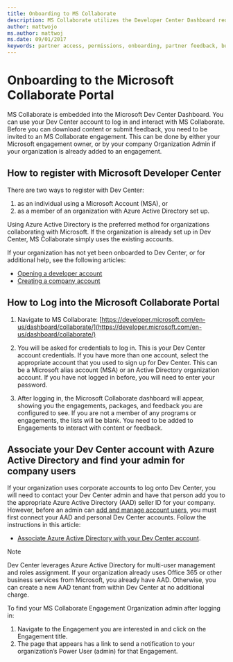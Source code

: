 ```yaml
---
title: Onboarding to MS Collaborate
description: MS Collaborate utilizes the Developer Center Dashboard requiring an individual Microsoft Account (MSA) or an organization with Azure Active Directory set up.
author: mattwojo
ms.author: mattwoj
ms.date: 09/01/2017
keywords: partner access, permissions, onboarding, partner feedback, build downloads, downloading specs, bugs, Microsoft Connect, SysDev Bug, Dev Center bugs
---
```


# Onboarding to the Microsoft Collaborate Portal

MS Collaborate is embedded into the Microsoft Dev Center Dashboard. You can use your Dev Center account to log in and interact with MS Collaborate.  Before you can download content or submit feedback, you need to be invited to an MS Collaborate engagement. This can be done by either your Microsoft engagement owner, or by your company Organization Admin if your organization is already added to an engagement.

## How to register with Microsoft Developer Center

There are two ways to register with Dev Center: 
1. as an individual using a Microsoft Account (MSA), or
2. as a member of an organization with Azure Active Directory set up.  

Using Azure Active Directory is the preferred method for organizations collaborating with Microsoft.  If the organization is already set up in Dev Center, MS Collaborate simply uses the existing accounts.  

If your organization has not yet been onboarded to Dev Center, or for additional help, see the following articles:
- [Opening a developer account](//docs.microsoft.com/en-us/windows/uwp/publish/opening-a-developer-account)
- [Creating a company account](//docs.microsoft.com/en-us/windows/uwp/publish/opening-a-developer-account#additional-guidelines-for-company-accounts)


## How to Log into the Microsoft Collaborate Portal

1. Navigate to MS Collaborate: [https://developer.microsoft.com/en-us/dashboard/collaborate/](https://developer.microsoft.com/en-us/dashboard/collaborate/)

2.	You will be asked for credentials to log in. This is your Dev Center account credentials. If you have more than one account, select the appropriate account that you used to sign up for Dev Center. This can be a Microsoft alias account (MSA) or an Active Directory organization account. If you have not logged in before, you will need to enter your password.

3. After logging in, the Microsoft Collaborate dashboard will appear, showing you the engagements, packages, and feedback you are configured to see. If you are not a member of any programs or engagements, the lists will be blank. You need to be added to Engagements to interact with content or feedback. 

## Associate your Dev Center account with Azure Active Directory and find your admin for company users

If your organization uses corporate accounts to log onto Dev Center, you will need to contact your Dev Center admin and have that person add you to the appropriate Azure Active Directory (AAD) seller ID for your company. However, before an admin can [add and manage account users](//docs.microsoft.com/en-us/windows/uwp/publish/add-users-groups-and-azure-ad-applications), you must first connect your AAD and personal Dev Center accounts. Follow the instructions in this article:
- [Associate Azure Active Directory with your Dev Center account](//docs.microsoft.com/en-us/windows/uwp/publish/associate-azure-ad-with-dev-center).

> [!NOTE]
>Dev Center leverages Azure Active Directory for multi-user management and roles assignment. If your organization already uses Office 365 or other business services from Microsoft, you already have AAD. Otherwise, you can create a new AAD tenant from within Dev Center at no additional charge.

To find your MS Collaborate Engagement Organization admin after logging in:

1. Navigate to the Engagement you are interested in and click on the Engagement title.
2. The page that appears has a link to send a notification to your organization’s Power User (admin) for that Engagement.


